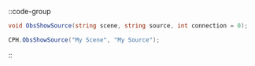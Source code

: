 ::code-group
  ```csharp [Method]
  void ObsShowSource(string scene, string source, int connection = 0);
  ```
  ```csharp [Example]
  CPH.ObsShowSource("My Scene", "My Source");
  ```
::